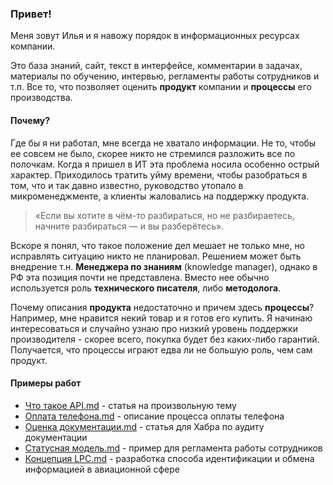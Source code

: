 ### Привет!

Меня зовут Илья и я навожу порядок в информационных ресурсах компании.

Это база знаний, сайт, текст в интерфейсе, комментарии в задачах, материалы по обучению, интервью, регламенты работы сотрудников и т.п. Все то, что позволяет оценить **продукт** компании и **процессы** его производства.

#### Почему?
Где бы я ни работал, мне всегда не хватало информации. Не то, чтобы ее совсем не было, скорее никто не стремился разложить все по полочкам. Когда я пришел в ИТ эта проблема носила особенно острый характер. Приходилось тратить уйму времени, чтобы разобраться в том, что и так давно известно, руководство утопало в микроменеджменте, а клиенты жаловались на поддержку продукта.

> «Если вы хотите в чём-то разбираться, но не разбираетесь, начните разбираться — и вы разберётесь».

Вскоре я понял, что такое положение дел мешает не только мне, но исправлять ситуацию никто не планировал. Решением может быть внедрение т.н. **Менеджера по знаниям** (knowledge manager), однако в РФ эта позиция почти не представлена. Вместо нее обычно используется роль **технического писателя**, либо **методолога**. 

Почему описания **продукта** недостаточно и причем здесь **процессы**? Например, мне нравится некий товар и я готов его купить. Я начинаю интересоваться и случайно узнаю про низкий уровень поддержки производителя - скорее всего, покупка будет без каких-либо гарантий. Получается, что процессы играют едва ли не большую роль, чем сам продукт.

#### Примеры работ
- [Что такое API.md](https://github.com/iliasmsk/demo/blob/main/%D0%A7%D1%82%D0%BE%20%D1%82%D0%B0%D0%BA%D0%BE%D0%B5%20API.md) - статья на произвольную тему
- [Оплата телефона.md](https://github.com/iliasmsk/demo/blob/main/%D0%9E%D0%BF%D0%BB%D0%B0%D1%82%D0%B0%20%D1%82%D0%B5%D0%BB%D0%B5%D1%84%D0%BE%D0%BD%D0%B0.md) - описание процесса оплаты телефона
- [Оценка документации.md](https://github.com/iliasmsk/demo/blob/main/%D0%9E%D1%86%D0%B5%D0%BD%D0%BA%D0%B0%20%D0%B4%D0%BE%D0%BA%D1%83%D0%BC%D0%B5%D0%BD%D1%82%D0%B0%D1%86%D0%B8%D0%B8.md) - статья для Хабра по аудиту документации
- [Статусная модель.md](https://github.com/iliasmsk/demo/blob/main/%D0%A1%D1%82%D0%B0%D1%82%D1%83%D1%81%D0%BD%D0%B0%D1%8F%20%D0%BC%D0%BE%D0%B4%D0%B5%D0%BB%D1%8C.md) - пример для регламента работы сотрудников
- [Концепция LPC.md](https://github.com/iliasmsk/demo/blob/main/%D0%9A%D0%BE%D0%BD%D1%86%D0%B5%D0%BF%D1%86%D0%B8%D1%8F%20LPC.md) - разработка способа идентификации и обмена информацией в авиационной сфере

